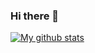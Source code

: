 ### Hi there 👋

[![My github stats](https://github-readme-stats.vercel.app/api?username=oneironaut2209)](https://github.com/anuraghazra/github-readme-stats)
<!--
**oneironaut2209/oneironaut2209** is a ✨ _special_ ✨ repository because its `README.md` (this file) appears on your GitHub profile.

Here are some ideas to get you started:

- 🔭 I’m currently working on ...
- 🌱 I’m currently learning ...
- 👯 I’m looking to collaborate on ...
- 🤔 I’m looking for help with ...
- 💬 Ask me about ...
- 📫 How to reach me: ...
- 😄 Pronouns: ...
- ⚡ Fun fact: ...
-->
